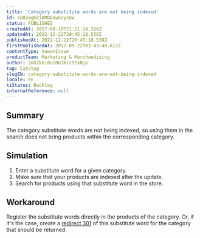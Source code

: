 ```yaml
---
title: 'Category substitute words are not being indexed'
id: eo82wgmZi0MQOawSoysGw
status: PUBLISHED
createdAt: 2017-09-19T21:21:14.326Z
updatedAt: 2022-12-22T20:45:18.538Z
publishedAt: 2022-12-22T20:45:18.538Z
firstPublishedAt: 2017-09-22T03:43:48.617Z
contentType: knownIssue
productTeam: Marketing & Merchandising
author: 2mXZkbi0oi061KicTExNjo
tag: Catalog
slugEN: category-substitute-words-are-not-being-indexed
locale: en
kiStatus: Backlog
internalReference: null
---
```


## Summary

The category substitute words are not being indexed, so using them in the search does not bring products within the corresponding category.

## Simulation

1. Enter a substitute word for a given category.
2. Make sure that your products are indexed after the update.
3. Search for products using that substitute word in the store.

## Workaround

Register the substitute words directly in the products of the category. Or, if it's the case, create a [redirect 301](/en/faq/what-is-url-mapping-301-redirect) of this substitute word for the category that should be returned.

